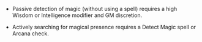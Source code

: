 - Passive detection of magic (without using a spell) requires a high Wisdom or Intelligence modifier and GM discretion.
    
- Actively searching for magical presence requires a Detect Magic spell or Arcana check.